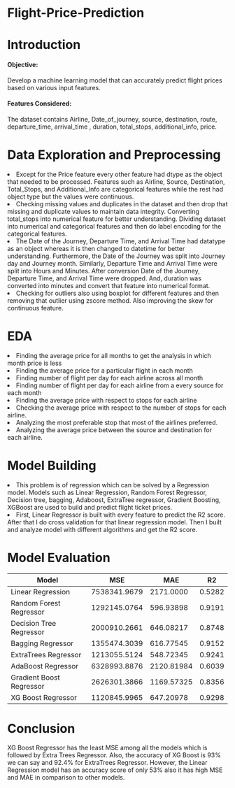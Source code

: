 # Flight-Price-Prediction
# Introduction
<h4>Objective:</h4> Develop a machine learning model that can accurately predict flight prices based on various input features.
<h4>Features Considered:</h4> The dataset contains Airline, Date_of_journey, source, destination, route, departure_time, arrival_time ,  duration, total_stops, additional_info, price.

# Data Exploration and Preprocessing
<li>Except for the Price feature every other feature had dtype as the object that needed to be processed. Features such as Airline, Source, Destination, Total_Stops, and Additional_Info are categorical features while the rest had object type but the values were continuous.</li>

<li>Checking missing values and duplicates in the dataset and then drop that missing and duplicate values to maintain data integrity. Converting total_stops into numerical feature for better understanding. Dividing dataset into numerical and categorical features and then do label encoding for the categorical features.</li>

<li>The Date of the Journey, Departure Time, and Arrival Time had datatype as an object whereas it is then changed to datetime for better understanding. Furthermore, the Date of the Journey was split into Journey day and Journey month. Similarly, Departure Time and Arrival Time were split into Hours and Minutes. After conversion Date of the Journey, Departure Time, and Arrival Time were dropped. And, duration was converted into minutes and convert that feature into numerical format.</li>

<li>Checking for outliers also using boxplot for different features and then removing that outlier using zscore method. Also improving the skew for continuous feature.</li>



# EDA
<li>Finding the average price for all months to get the analysis in which month price is less</li> 
<li>Finding the average price for a particular flight in each month</li>
<li>Finding number of flight per day for each airline across all month</li>
<li>Finding number of flight per day for each airline from a every source for each month</li>
<li>Finding the average price with respect to stops for each airline</li>
<li>Checking the average price with respect to the number of stops for each airline.</li>
<li>Analyzing the most preferable stop that most of the airlines preferred.</li>
<li>Analyzing the average price between the source and destination for each airline.</li>

# Model Building
<li>This problem is of regression which can be solved by a Regression model. Models such as Linear Regression, Random Forest Regressor, Decision tree, bagging, Adaboost, ExtraTree 
    regressor, Gradient Boosting, XGBoost are used to build and predict flight ticket prices. </li>
<li>First, Linear Regressor is built with every feature to predict the R2 score. After that I do cross validation for that linear regression model. Then I built and analyze model with 
    different algorithms and get the R2 score.</li>

# Model Evaluation

| Model                     | MSE          | MAE          | R2            |
|---------------------------|--------------|--------------|---------------|
| Linear Regression         | 7538341.9679 | 2171.0000    | 0.5282        |
| Random Forest Regressor   | 1292145.0764 | 596.93898    | 0.9191        |
| Decision Tree Regressor   | 2000910.2661 | 646.08217    | 0.8748        |
| Bagging Regressor         | 1355474.3039 | 616.77545    | 0.9152        |
| ExtraTrees Regressor      | 1213055.5124 | 548.72345    | 0.9241        |
| AdaBoost Regressor        | 6328993.8876 | 2120.81984   | 0.6039        |
| Gradient Boost Regressor  | 2626301.3866 | 1169.57325   | 0.8356        |
| XG Boost Regressor        | 1120845.9965 | 647.20978    | 0.9298        |

# Conclusion
XG Boost Regressor has the least MSE among all the models which is followed by Extra Trees Regressor. Also, the accuracy of XG Boost is 93% we can say and 92.4% for ExtraTrees Regressor. However, the Linear Regression model has an accuracy score of only 53% also it has high MSE and MAE in comparison to other models.
 
